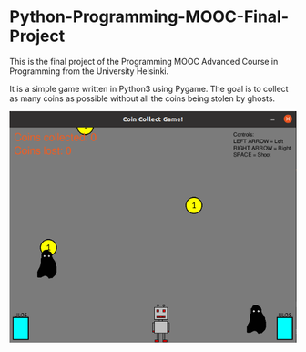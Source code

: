 # Python-Programming-MOOC-Final-Project

This is the final project of the Programming MOOC Advanced Course in Programming from the University Helsinki.

It is a simple game written in Python3 using Pygame. The goal is to collect as many coins as possible without all the coins being stolen by ghosts.

![Screenshot](/CoinCollectGame.png?raw=true "Screenshot")
